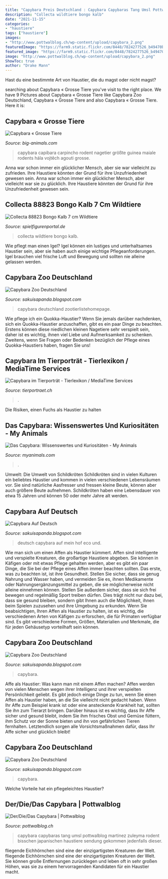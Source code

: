 ```yaml
---
title: "Capybara Preis Deutschland : Capybara Capybaras Tang Umsl Pottwalblog Martinez Zuleyma Rodent Bisschen Japanischen Haustiere Sendung Gekommen Jedenfalls Dieser"
description: "Collecta wildtiere bongo kalb"
date: "2021-11-15"
categories:
- "haustiere"
tags: ["haustiere"]
images:
- "http://www.pottwalblog.ch/wp-content/upload/capybara_2.png"
featuredImage: "https://farm9.static.flickr.com/8448/7824277526_b49470b161_b.jpg"
featured_image: "https://farm9.static.flickr.com/8448/7824277526_b49470b161_b.jpg"
image: "http://www.pottwalblog.ch/wp-content/upload/capybara_2.png"
ShowToc: true
author: "Drake Mann"
---
```



Hast du eine bestimmte Art von Haustier, die du magst oder nicht magst?

	

		
searching about Capybara « Grosse Tiere you've visit to the right place. We have 9 Pictures about Capybara « Grosse Tiere like Capybara Zoo Deutschland, Capybara « Grosse Tiere and also Capybara « Grosse Tiere. Here it is:
		
    
## Capybara « Grosse Tiere

<img loading=lazy src="http://www.big-animals.com/wp-content/uploads/2011/03/Capybara.jpg" onerror="this.onerror=null;this.src='https://tse3.mm.bing.net/th?id=OIP.xhGvaNCgJfEsd0I3T-b6TgHaFg&amp;pid=15.1';" alt="Capybara « Grosse Tiere">

_Source: big-animals.com_

>capybara capibara carpincho rodent nagetier größte guinea maiale rodents hála vojtěch agouti grosse. 

	

Anna war schon immer ein glücklicher Mensch, aber sie war vielleicht zu zufrieden. Ihre Haustiere könnten der Grund für ihre Unzufriedenheit gewesen sein.
Anna war schon immer ein glücklicher Mensch, aber vielleicht war sie zu glücklich. Ihre Haustiere könnten der Grund für ihre Unzufriedenheit gewesen sein.

    
## Collecta 88823 Bongo Kalb 7 Cm Wildtiere

<img loading=lazy src="https://www.spielfigurenportal.de/WebRoot/Store13/Shops/64412781/5ACB/7B2D/D520/43C7/7E86/0A0C/6D07/72D5/88823_ml.jpg" onerror="this.onerror=null;this.src='https://tse4.mm.bing.net/th?id=OIP.ybVAghip1bv5uX0dzCh5EQHaFL&amp;pid=15.1';" alt="Collecta 88823 Bongo Kalb 7 cm Wildtiere">

_Source: spielfigurenportal.de_

>collecta wildtiere bongo kalb. 

	

Wie pflegt man einen Igel?
Igel können ein lustiges und unterhaltsames Haustier sein, aber sie haben auch einige wichtige Pflegeanforderungen. Igel brauchen viel frische Luft und Bewegung und sollten nie alleine gelassen werden.

    
## Capybara Zoo Deutschland

<img loading=lazy src="https://www.zootierliste.de/imagedb/1100510/65d11fe5/Capybara mit Jungtier.JPG" onerror="this.onerror=null;this.src='https://tse1.mm.bing.net/th?id=OIP.fqnwKmmZzQ5A4YZopY7YxwHaHI&amp;pid=15.1';" alt="Capybara Zoo Deutschland">

_Source: sakuisapanda.blogspot.com_

>capybara deutschland zootierlistehomepage. 

	

Wie pflege ich ein Quokka-Haustier?
Wenn Sie jemals darüber nachdenken, sich ein Quokka-Haustier anzuschaffen, gibt es ein paar Dinge zu beachten. Erstens können diese niedlichen kleinen Nagetiere sehr verspielt sein, daher ist es wichtig, ihnen viel Liebe und Aufmerksamkeit zu schenken. Zweitens, wenn Sie Fragen oder Bedenken bezüglich der Pflege eines Quokka-Haustiers haben, fragen Sie uns!

    
## Capybara Im Tierporträt - Tierlexikon / MediaTime Services

<img loading=lazy src="http://www.tierportraet.ch/bilder/capybara07.jpg" onerror="this.onerror=null;this.src='https://tse4.mm.bing.net/th?id=OIP.sexUSMeS6Wwjov-YNogvDgHaFj&amp;pid=15.1';" alt="Capybara im Tierporträt - Tierlexikon / MediaTime Services">

_Source: tierportraet.ch_

>. 

	

Die Risiken, einen Fuchs als Haustier zu halten

    
## Das Capybara: Wissenswertes Und Kuriositäten - My Animals

<img loading=lazy src="https://myanimals.com/de/wp-content/uploads/2019/03/das-capybara-wissenswertes-und-kuriositaeten-e1553277988674.jpg" onerror="this.onerror=null;this.src='https://tse1.mm.bing.net/th?id=OIP.rboLLeo8GlcPoiBPgayL9AHaE7&amp;pid=15.1';" alt="Das Capybara: Wissenswertes und Kuriositäten - My Animals">

_Source: myanimals.com_

>. 

	

Umwelt: Die Umwelt von Schildkröten
Schildkröten sind in vielen Kulturen ein beliebtes Haustier und kommen in vielen verschiedenen Lebensräumen vor. Sie sind natürliche Aasfresser und fressen kleine Beute, können aber auch größere Beute aufnehmen. Schildkröten haben eine Lebensdauer von etwa 15 Jahren und können 50 oder mehr Jahre alt werden.

    
## Capybara Auf Deutsch

<img loading=lazy src="https://i.ytimg.com/vi/0LW7ihflO2g/maxresdefault.jpg" onerror="this.onerror=null;this.src='https://tse3.mm.bing.net/th?id=OIP.HeAwRbIUrSHg7Ag9NKR8DwHaEK&amp;pid=15.1';" alt="Capybara Auf Deutsch">

_Source: sakuisapanda.blogspot.com_

>deutsch capybara auf mein hof eco und. 

	

Wie man sich um einen Affen als Haustier kümmert.
Affen sind intelligente und verspielte Kreaturen, die großartige Haustiere abgeben. Sie können in Käfigen oder mit etwas Pflege gehalten werden, aber es gibt ein paar Dinge, die Sie bei der Pflege eines Affen immer beachten sollten.
Das erste, was zu beachten ist, ist ihre Gesundheit. Stellen Sie sicher, dass sie genug Nahrung und Wasser haben, und vermeiden Sie es, ihnen Medikamente oder Nahrungsergänzungsmittel zu geben, die sie möglicherweise nicht alleine einnehmen können. Stellen Sie außerdem sicher, dass sie sich frei bewegen und regelmäßig Sport treiben dürfen. Dies trägt nicht nur dazu bei, dass sie gesund bleiben, sondern gibt Ihnen auch die Möglichkeit, ihnen beim Spielen zuzusehen und ihre Umgebung zu erkunden.
Wenn Sie beabsichtigen, Ihren Affen als Haustier zu halten, ist es wichtig, die verschiedenen Arten von Käfigen zu erforschen, die für Primaten verfügbar sind. Es gibt verschiedene Formen, Größen, Materialien und Merkmale, die für jeden Gehäusetyp vorteilhaft sein können.

    
## Capybara Zoo Deutschland

<img loading=lazy src="https://farm6.static.flickr.com/5627/20241724054_ddbbf44445_b.jpg" onerror="this.onerror=null;this.src='https://tse3.mm.bing.net/th?id=OIP.dEtql7kWGWramN_tFEtNIwHaE8&amp;pid=15.1';" alt="Capybara Zoo Deutschland">

_Source: sakuisapanda.blogspot.com_

>capybara. 

	

Affe als Haustier: Was kann man mit einem Affen machen?
Affen werden von vielen Menschen wegen ihrer Intelligenz und ihrer verspielten Persönlichkeit geliebt. Es gibt jedoch einige Dinge zu tun, wenn Sie einen Affen als Haustier haben, an die Sie vielleicht nicht gedacht haben. Wenn Ihr Affe zum Beispiel krank ist oder eine ansteckende Krankheit hat, sollten Sie ihn zum Tierarzt bringen. Darüber hinaus ist es wichtig, dass Ihr Affe sicher und gesund bleibt, indem Sie ihm frisches Obst und Gemüse füttern, ihm Schutz vor der Sonne bieten und ihn von gefährlichen Tieren fernhalten. Letztendlich sorgen alle Vorsichtsmaßnahmen dafür, dass Ihr Affe sicher und glücklich bleibt!

    
## Capybara Zoo Deutschland

<img loading=lazy src="https://farm9.static.flickr.com/8448/7824277526_b49470b161_b.jpg" onerror="this.onerror=null;this.src='https://tse4.mm.bing.net/th?id=OIP.qLqNEiIui-549k4yTGSiTQHaE6&amp;pid=15.1';" alt="Capybara Zoo Deutschland">

_Source: sakuisapanda.blogspot.com_

>capybara. 

	

Welche Vorteile hat ein pflegeleichtes Haustier?

    
## Der/Die/Das Capybara | Pottwalblog

<img loading=lazy src="http://www.pottwalblog.ch/wp-content/upload/capybara_2.png" onerror="this.onerror=null;this.src='https://tse4.mm.bing.net/th?id=OIP.hVnxy3-k4Yu83AO2hZC9CAHaEl&amp;pid=15.1';" alt="Der/Die/Das Capybara | Pottwalblog">

_Source: pottwalblog.ch_

>capybara capybaras tang umsl pottwalblog martinez zuleyma rodent bisschen japanischen haustiere sendung gekommen jedenfalls dieser. 

	

fliegende Eichhörnchen sind eine der einzigartigsten Kreaturen der Welt.
fliegende Eichhörnchen sind eine der einzigartigsten Kreaturen der Welt. Sie können große Entfernungen zurücklegen und leben oft in sehr großen Höhen, was sie zu einem hervorragenden Kandidaten für ein Haustier macht.

